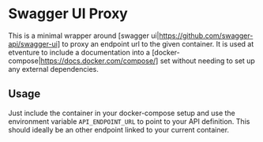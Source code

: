 # Swagger UI Proxy

This is a minimal wrapper around 
[swagger ui|https://github.com/swagger-api/swagger-ui] to proxy an endpoint
url to the given container. It is used at etventure to include a documentation
into a [docker-compose|https://docs.docker.com/compose/] set without needing 
to set up any external dependencies.

## Usage

Just include the container in your docker-compose setup and use the
environment variable `API_ENDPOINT_URL` to point to your API definition.
This should ideally be an other endpoint linked to your current
container.
